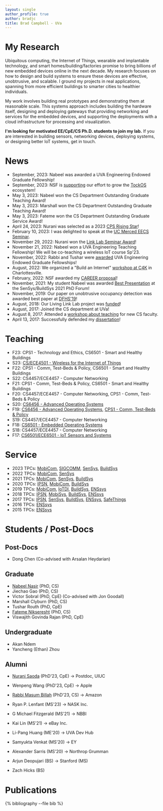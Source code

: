 ```yaml
---
layout: single
author_profile: true
author: bradjc
title: Brad Campbell - UVa
---
```


<style>
.page__title {
	display: none;
}
</style>

# My Research

Ubiquitous computing, the Internet of Things, wearable and implantable
technology, and smart homes/building/factories promise to bring billions of new
embedded devices online in the next decade. My research focuses on how to design
and build systems to ensure these devices are effective, unobtrusive, and
scalable. I ground my projects in real applications, spanning from more
efficient buildings to smarter cities to healthier individuals.

My work involves building real prototypes and demonstrating them at
reasonable scale. This systems approach includes building the hardware itself,
designing and deploying gateways that providing networking and services for the
embedded devices, and supporting the deployments with a cloud infrastructure for
processing and visualization.

**I'm looking for motivated EE/CpE/CS Ph.D. students to join my lab.** If you
are interested in building sensors, networking devices, deploying systems, or
designing better IoT systems, get in touch.


# News

- September, 2023: Nabeel was awarded a UVA Engineering Endowed Graduate Fellowship!
- September, 2023: NSF is [supporting](https://www.nsf.gov/awardsearch/showAward?AWD_ID=2303639) our effort to grow the [TockOS](https://tockos.org/) ecosystem!
- May 3, 2023: Nabeel won the CS Department Outstanding Graduate Teaching Award!
- May 3, 2023: Marshall won the CS Department Outstanding Graduate Teaching Award!
- May 3, 2023: Fateme won the CS Department Outstanding Graduate Service Award!
- April 24, 2023: Nurani was selected as a 2023 [CPS Rising Star](https://risingstars.linklab.virginia.edu/2023/)!
- February 10, 2023: I was delighted to speak at the [UC Merced EECS Seminar](https://events.ucmerced.edu/event/electrical_engineering_and_computer_science_seminar_brad_campbell).
- November 29, 2022: Nurani won the [Link Lab Seminar Award](https://engineering.virginia.edu/link-lab/news/link-lab-awards)!
- November 21, 2022: Nabeel won a UVA Engineering Teaching Fellowship! We will be co-teaching a wireless IoT course Sp'23.
- November, 2022: Rabbi and Tushar were [awarded](https://engineering.virginia.edu/link-lab/news/link-lab-weekly-2022#20221107) UVA Engineering Endowed Graduate Fellowships!
- August, 2022: We organized a "Build an Internet" [workshop at C4K](https://c4kclubhouse.org/2022/05/19/summer-programs-2022/) in Charlottesville.
- February, 2022: NSF awarded my [CAREER proposal](https://www.nsf.gov/awardsearch/showAward?AWD_ID=2144940&HistoricalAwards=false)!
- November, 2021: My student Nabeel was awarded [Best
  Presentation](https://sensys.acm.org/2021/) at the SenSys/BuildSys 2021 PhD
  Forum!
- November, 2019: Our paper on unobtrusive occupancy detection was awarded
best paper at [DFHS'19](https://dfhs-buildsys.github.io/dfhs2019/index.html)!
- August, 2018: Our Living Link Lab project was [funded](https://www.nsf.gov/awardsearch/showAward?AWD_ID=1823325&HistoricalAwards=false)!
- August, 2017: Joined the CS department at UVa!
- August 8, 2017: Attended a [workshop about teaching](http://cra.org/new-computing-faculty-workshops-summer-2017/) for new CS faculty.
- April 13, 2017: Successfully defended my [dissertation](papers/campbell17dissertation.pdf)!


# Teaching

- F23: CPS1 - Technology and Ethics, CS6501 - Smart and Healthy Buildings
- S23: [CS/ECE4501 - Wireless for the Internet of Things](class/cs4501-s23)
- F22: CPS1 - Comm, Test-Beds & Policy, CS6501 - Smart and Healthy Buildings
- S22: CS4457/ECE4457 - Computer Networking
- F21: CPS1 - Comm, Test-Beds & Policy, CS6501 - Smart and Healthy Buildings
- F20: CS4457/ECE4457 - Computer Networking, CPS1 - Comm, Test-Beds & Policy
- S20: [CS6456 - Advanced Operating Systems](class/cs6456-s20)
- F19: [CS6456 - Advanced Operating Systems](class/cs6456-f19), [CPS1 - Comm, Test-Beds & Policy](https://engineering.virginia.edu/link-lab/education/nrt-prospective-students#accordion295310)
- S19: CS4457/ECE4457 - Computer Networking
- F18: [CS6501 - Embedded Operating Systems](class/cs6501-f18)
- S18: CS4457/ECE4457 - Computer Networking
- F17: [CS6501/ECE6501 - IoT Sensors and Systems](class/cs6501-f17)


# Service

- 2023 TPCs: [MobiCom](https://sigmobile.org/mobicom/2023/), [SIGCOMM](https://conferences.sigcomm.org/sigcomm/2023/), [SenSys](http://sensys.acm.org/2023/), [BuildSys](http://buildsys.acm.org/2023/)
- 2022 TPCs: [MobiCom](https://sigmobile.org/mobicom/2022/), [SenSys](http://sensys.acm.org/2022/)
- 2021 TPCs: [MobiCom](https://sigmobile.org/mobicom/2021/), [SenSys](http://sensys.acm.org/2021/), [BuildSys](http://buildsys.acm.org/2021/)
- 2020 TPCs: [IPSN](http://ipsn.acm.org/2020/), [MobiCom](https://sigmobile.org/mobicom/2020/), [BuildSys](http://buildsys.acm.org/2020/)
- 2019 TPCs: [MobiCom](https://sigmobile.org/mobicom/2019/), [IoTDI](http://conferences.computer.org/iotDI/2019/), [BuildSys](http://buildsys.acm.org/2019/), [ENSsys](http://www.enssys.org/2019/)
- 2018 TPCs: [IPSN](http://ipsn.acm.org/2018/), [MobiSys](https://www.sigmobile.org/mobisys/2018/), [BuildSys](http://buildsys.acm.org/2018/), [ENSsys](http://www.enssys.org/2018/)
- 2017 TPCs: [IPSN](http://ipsn.acm.org/2017/), [SenSys](http://sensys.acm.org/2017/), [BuildSys](http://buildsys.acm.org/2017/), [ENSsys](http://www.enssys.org/2017/), [SafeThings](https://www.safethings.info/)
- 2016 TPCs: [ENSsys](http://www.enssys.org/2016/)
- 2015 TPCs: [ENSsys](http://www.enssys.org/2015/)


# Students / Post-Docs

## Post-Docs

- Dong Chen (Co-advised with Arsalan Heydarian)

## Graduate

- [Nabeel Nasir](https://www.cs.virginia.edu/~nn5rh/) (PhD, CS)
- Jiechao Gao (PhD, CS)
- Victor Sobral (PhD, CpE) (Co-advised with Jon Goodall)
- Marshall Clyburn (PhD, CS)
- Tushar Routh (PhD, CpE)
- [Fateme Nikseresht](https://fatemenikseresht.github.io/) (PhD, CS)
- Viswajith Govinda Rajan (PhD, CpE)


## Undergraduate

- Akan Ndem
- Yancheng (Ethan) Zhou


## Alumni

- [Nurani Saoda](https://nsaoda.github.io) (PhD'23, CpE) → Postdoc, UIUC
- Wenpeng Wang (PhD'23, CpE) → Apple
- [Rabbi Masum Billah](http://www.cs.virginia.edu/~mb2vj) (PhD'23, CS) → Amazon

- Ryan P. Lenfant (MS'23) → NASK Inc.
- G Michael Fitzgerald (MS'21) → NBBI
- Kai Lin (MS'21) → eBay Inc.
- Li-Pang Huang (ME'20) → UVA Dev Hub
- Samyukta Venkat (MS'20) → EY
- Alexander Sarris (MS'20) → Northrop Grumman

- Arjun Deopujari (BS) → Stanford (MS)
- Zach Hicks (BS)

# Publications

{% bibliography --file bib %}
